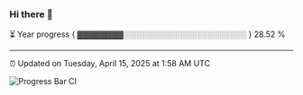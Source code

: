 ### Hi there 👋

⏳ Year progress { ▓▓▓▓▓▓▓▓░░░░░░░░░░░░░░░░░░░░░░ } 28.52 %

---

⏰ Updated on Tuesday, April 15, 2025 at 1:58 AM UTC

![Progress Bar CI](https://github.com/arthurbuhl/arthurbuhl/workflows/Progress%20Bar%20CI/badge.svg)
